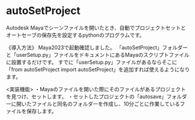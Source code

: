 # autoSetProject
Autodesk Mayaでシーンファイルを開いたとき、自動でプロジェクトセットとオートセーブの保存先を設定するpythonのプログラムです。

《導入方法》
Maya2023で起動確認しました。
「autoSetProject」フォルダーと「userSetup.py」ファイルをドキュメントにあるMayaのスクリプトファイルに設置するだけです。
すでに「userSetup.py」ファイルがあるならそこに「from autoSetProject import autoSetProject」を追加すれば使えるようになります。

<実装機能>
・Mayaのファイルを開いた際にそのファイルがあるプロジェクトを見つけ、セットします。
・セットしたプロジェクトの「autosave」フォルダーに開いたファイルと同名のフォルダーを作成し、10分ごとに作業しているファイルを保存します。
